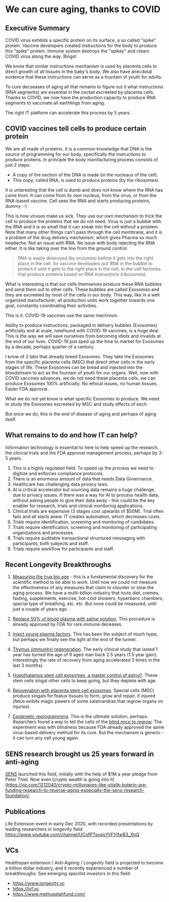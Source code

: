# We can cure aging, thanks to COVID

## Executive Summary 
COVID virus exhibits a specific protein on its surface, a so called "spike" protein.
Vaccine developers created instructions for the body to produce this "spike" protein. 
Immune system destroys the "spikey" and clears COVID virus along the way. Bingo!

We know that similar instructions mechanism is used by placenta cells to direct growth of all tissues in the baby's body. 
We also have anecdotal evidence that these instructions can serve as a fountain of youth for adults. 

To cure decseases of aging all that remains to figure out it what instructions (RNA segments) are essential in the coctail excreeted by placenta cells. Thanks to COVID, we now have the production capacity to produce RNA segments to vaccinate all earthlings from aging.

The right IT platform can accelerate this process by 5 years.

## COVID vaccines tell cells to produce certain protein
We are all made of proteins. 
It is a common knowledge that DNA is the source of programming for our body, specifically the instructions to produce proteins. In principle the body manifacturing process consists of just 2 steps:

- A copy of the section of the DNA is made (in the nucleaus of the cell).
- This copy, called RNA, is used to produce proteins (by the ribosomes).

It is unteresting that the cell is dumb and does not know where the RNA has came from. It can come from its own nucleus, from the virus, or from the RNA-based vaccine. Cell sees the RNA and starts producing proteins, dummy :-)

This is how viruses make us sick. They use our own mechanism to trick the cell to produce the proteins that we do not need. Virus is just a bubble with the RNA and it is so small that it can sneak into the cell without a problem. Note that many other things can't pass through the cell membrane, and it is a problem of the drug delivery mechanism, which gives Pharma so much headache. Not an issue with RNA. No issue with body rejecting the RNA either. It is like taking over the line from the ground control.

>RNA is easily destroyed (by enzymes) before it gets into the right place in the cell. So vaccine developers put RNA in the bubble to protect it until it gets to the right place in the cell, to the cell factories that produce proteins based on RNA instructions (ribosomes). 

What is interesting is that our cells themselves produce these RNA bubbles and send them out to other cells. These bubbles are called Exosomes and they are excreeted by most of the cells in our body. This way, like in a well organized manufacturer, all production units work together towards one goal, constantly coordinating their activities.

This is it. COVID-19 vaccines use the same mechnism. 

Ability to produce instructions, packaged in delivery bubbles (Exosomes) artificially and at scale, newfound with COVID-19 vaccines, is a huge deal. This is the way we will save ourselves from becoming idiots and invalids at the end of our lives. COVID-19 just sped up the time to market for Exosomes by a decade, perhaps quarter of a century. 

I know of 2 labs that already breed Exosomes. They take the Exosomes from the specific placenta cells (MSC) that direct other cells in the early stages of life. These Exosomes can be bread and injected into the bloodstream to act as the fountain of youth for our organs. Well, now with COVID vaccines advances, we do not need these placenta cells, we can produce Exosomes 100% artificially. No ethical issues, no human tissues. Easier FDA approval.

What we do not yet know is what specific Exosomes to produce. We need to study the Exosomes excreeted by MSC and study effects of each.

But once we do, this is the end of disease of aging and perhaps of aging itself.

## What remains to do and how IT can help?
Information technology is essential to here to help speed up the research, the clinical trials and the FDA approval management process, perhaps by 3-5 years. 

1. This is a highly regulated field. To speed up the process we need to digitize and enforces compliance protocols. 
1. There is an enormous amount of data that needs Data Governance. 
1. Healthcare has challenging data privacy laws.
1. AI is critical accelerator but sourcing data remains a huge challenge, due to privacy issues. If there was a way for AI to process health data, without asking people to give their data away - this could be the key enabler for research,  trials and clinical monitoring applications.
1. Clinical trials are expensive (3 stages cost upwards of $50M). Trial often fails and all starts anew. IT creates automation, which decreases costs.
1. Trials require identification, screening and monitoring of candidates.
1. Trials require identification, screening and monitoring of participating organizations and processes.
1. Trials require auditable transactional structured messaging with participants, both subjects and staff.
1. Trials require workflow for participants and staff.

## Recent Longevity Breakthroughs
1. [Measuring the true bio age](https://en.wikipedia.org/wiki/Epigenetic_clock) - this is a fundamental discovery for the scientific method to be able to work. Until now we could not measure the effectiveness of any measures that claim to clounter or slow the aging process. We have a multi-billion industry that touts diet, cremes, fasting, supplements, exercise, hot-cold showers, hyperbaric chambers, special type of breathing, etc. etc. But none could be measured, until just a couple of years ago.

1. [Replace 50% of blood plasma with saline solution](https://www.aging-us.com/article/103418/text). This procedure is already approved by FDA for rare immune deceases. 

1. [Inject young plasma factors](https://www.biorxiv.org/content/10.1101/2020.05.07.082917v1). This has been the subject of much hype, but perhaps we finally see the light at the end of the tunnel.

1. [Thymus (immunity) regeneration](https://onlinelibrary.wiley.com/doi/full/10.1111/acel.13028). The early clinical study that lasted 1 year has turned the age of 9 aged man back 2.5 years (1.5 year gain). Interestingly the rate of recovery from aging accelerated 3 times in the last 3 months).

1. [Hypothalamus stem cell exosomes, a master control of aging?](https://www.nature.com/articles/nature23282). These stem cells singal other cells to keep going, but they deplete with age.

1. [Rejuvenation with placenta stem cell exosomes](https://www.hindawi.com/journals/sci/2017/6305295/). Special cells (MSC) produce singals for featus tissues to form, grow and repair, if injured (fetus exibits magic pawers of some salamandras that regrow organs on injuries)

1. [Epigenetic reprogramming](https://www.nature.com/articles/s41586-020-2975-4). This is the ultimate solution, perhaps. Rsearchers found a way to tell the cells of the [blind mice to regrow](https://www.biorxiv.org/content/10.1101/710210v1). The experiment was with blindness because FDA already approved the same virus-based delivery method for its cure. But the mechanism is generic - it can turn any cell young again.

## SENS research brought us 25 years forward in anti-aging
[SENS](https://www.sens.org/ ) launched this field, initially with the help of $1M a year pledge from Peter Thiel. Now even [crypto wealth is going into it](https://qz.com/1212040/crypto-millionaires-like-vitalik-buterin-are-funding-research-to-reverse-aging-especially-the-sens-research-foundation/.

## Publications
Life Extension event in early Dec 2020, with recorded presentations by leading researchers in longevity field:
https://www.youtube.com/channel/UCofPTsvqicfVFYifwB3_XhQ

## VCs
Healthspan extension / Anti-Ageing / Longevity field is projected to become a trillion dollar industry,  and it recently experienced a number of breakthroughs. See emerging specilist investors in this field:

- https://www.longevity.vc
- https://lvf.vc
- https://www.methuselahfund.com/
